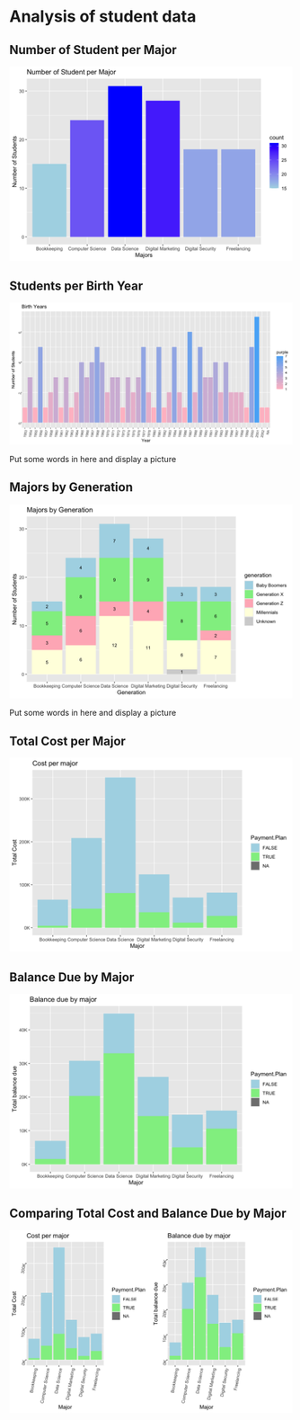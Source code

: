 # Analysis of student data

## Number of Student per Major
<img src= "number_of_students_per_major.png">
<p>  </p>

## Students per Birth Year
<img src= "birth_years1.png">

<p> Put some words in here and display a picture </p>

## Majors by Generation
<img src= "majors_by_generation.png">

<p> Put some words in here and display a picture </p>

## Total Cost per Major
<img src= "cost_per_major.png">

## Balance Due by Major
<img src= "balance_due_by_major.png">

## Comparing Total Cost and Balance Due by Major
<img src= "comparison.png">

